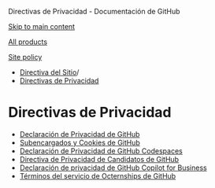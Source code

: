 Directivas de Privacidad - Documentación de GitHub

[Skip to main content](#main-content)

[All products](/es)

[Site policy](/site-policy)

* [Directiva del Sitio](/es/site-policy)/
* [Directivas de Privacidad](/es/site-policy/privacy-policies)

Directivas de Privacidad
==========

* [Declaración de Privacidad de GitHub](/es/site-policy/privacy-policies/github-privacy-statement)
* [Subencargados y Cookies de GitHub](/es/site-policy/privacy-policies/github-subprocessors-and-cookies)
* [Declaración de Privacidad de GitHub Codespaces](/es/site-policy/privacy-policies/github-codespaces-privacy-statement)
* [Directiva de Privacidad de Candidatos de GitHub](/es/site-policy/privacy-policies/github-candidate-privacy-policy)
* [Declaración de privacidad de GitHub Copilot for Business](/es/site-policy/privacy-policies/github-copilot-for-business-privacy-statement)
* [Términos del servicio de Octernships de GitHub](/es/site-policy/privacy-policies/github-octernships-terms-of-service)

